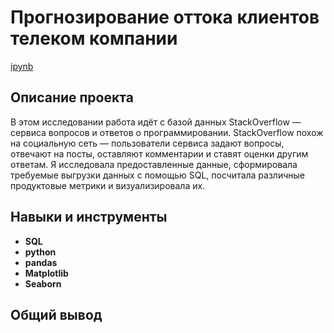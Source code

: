 # Прогнозирование оттока клиентов телеком компании
[ipynb]()

## Описание проекта
В этом исследовании работа идёт с базой данных StackOverflow — сервиса вопросов и ответов о программировании. 
StackOverflow похож на социальную сеть — пользователи сервиса задают вопросы, отвечают на посты, оставляют комментарии и ставят оценки другим ответам. 
Я исследовала предоставленные данные, сформировала требуемые выгрузки данных с помощью SQL, посчитала различные продуктовые метрики и визуализировала их.


## Навыки и инструменты
* **SQL**
* **python**
* **pandas**
* **Matplotlib**
* **Seaborn**

## Общий вывод
